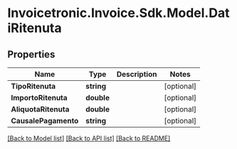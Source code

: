 # Invoicetronic.Invoice.Sdk.Model.DatiRitenuta

## Properties

Name | Type | Description | Notes
------------ | ------------- | ------------- | -------------
**TipoRitenuta** | **string** |  | [optional] 
**ImportoRitenuta** | **double** |  | [optional] 
**AliquotaRitenuta** | **double** |  | [optional] 
**CausalePagamento** | **string** |  | [optional] 

[[Back to Model list]](../README.md#documentation-for-models) [[Back to API list]](../README.md#documentation-for-api-endpoints) [[Back to README]](../README.md)

